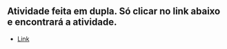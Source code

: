 ## Atividade feita em dupla. Só clicar no link abaixo e encontrará a atividade.
- [Link](https://github.com/yantvrs/Data_structure_2/tree/main/autocompleteWords)
